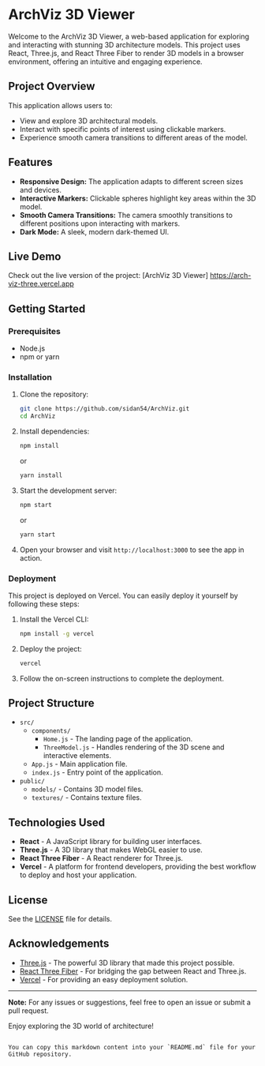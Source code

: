 # ArchViz 3D Viewer

Welcome to the ArchViz 3D Viewer, a web-based application for exploring and interacting with stunning 3D architecture models. This project uses React, Three.js, and React Three Fiber to render 3D models in a browser environment, offering an intuitive and engaging experience.

## Project Overview

This application allows users to:

- View and explore 3D architectural models.
- Interact with specific points of interest using clickable markers.
- Experience smooth camera transitions to different areas of the model.

## Features

- **Responsive Design:** The application adapts to different screen sizes and devices.
- **Interactive Markers:** Clickable spheres highlight key areas within the 3D model.
- **Smooth Camera Transitions:** The camera smoothly transitions to different positions upon interacting with markers.
- **Dark Mode:** A sleek, modern dark-themed UI.

## Live Demo

Check out the live version of the project: [ArchViz 3D Viewer]
https://arch-viz-three.vercel.app

## Getting Started

### Prerequisites

- Node.js
- npm or yarn

### Installation

1. Clone the repository:

   ```bash
   git clone https://github.com/sidan54/ArchViz.git
   cd ArchViz
   ```

2. Install dependencies:

   ```bash
   npm install
   ```

   or

   ```bash
   yarn install
   ```

3. Start the development server:

   ```bash
   npm start
   ```

   or

   ```bash
   yarn start
   ```

4. Open your browser and visit `http://localhost:3000` to see the app in action.

### Deployment

This project is deployed on Vercel. You can easily deploy it yourself by following these steps:

1. Install the Vercel CLI:

   ```bash
   npm install -g vercel
   ```

2. Deploy the project:

   ```bash
   vercel
   ```

3. Follow the on-screen instructions to complete the deployment.

## Project Structure

- `src/`
  - `components/`
    - `Home.js` - The landing page of the application.
    - `ThreeModel.js` - Handles rendering of the 3D scene and interactive elements.
  - `App.js` - Main application file.
  - `index.js` - Entry point of the application.
- `public/`
  - `models/` - Contains 3D model files.
  - `textures/` - Contains texture files.

## Technologies Used

- **React** - A JavaScript library for building user interfaces.
- **Three.js** - A 3D library that makes WebGL easier to use.
- **React Three Fiber** - A React renderer for Three.js.
- **Vercel** - A platform for frontend developers, providing the best workflow to deploy and host your application.

## License

 See the [LICENSE](LICENSE) file for details.

## Acknowledgements

- [Three.js](https://threejs.org/) - The powerful 3D library that made this project possible.
- [React Three Fiber](https://github.com/pmndrs/react-three-fiber) - For bridging the gap between React and Three.js.
- [Vercel](https://vercel.com/) - For providing an easy deployment solution.

---

**Note:** For any issues or suggestions, feel free to open an issue or submit a pull request.

Enjoy exploring the 3D world of architecture!
```

You can copy this markdown content into your `README.md` file for your GitHub repository.
